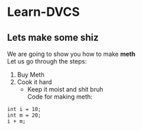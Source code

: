 # Learn-DVCS

## Lets make some shiz

We are going to show you how to make **meth**\
Let us go through the steps:
  1. Buy Meth
  2. Cook it hard
     - Keep it moist and shit bruh\
Code for making meth:

```
int i = 10;
int m = 20;
i + m;

```
